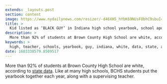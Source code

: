 ```yaml
--- 
extends: _layouts.post 
section: content 
image: https://www.nydailynews.com/resizer/-d46XH5_hYbK69NUsFObhC9sbuI=/1200x0/left/bottom/cloudfront-us-east-1.images.arcpublishing.com/tronc/IMGKMBJHUJA5XIOZ4RCYTQWLNA.jpg 
title: > 
  Kid listed as ‘BLACK GUY’ in Indiana high school yearbook, school apologizes 
description: > 
  More than 92% of students at Brown County High School are white, according to state data.Like at many high schools, BCHS students put the yearbook together each year, along with a supervising teacher. 
keywords: > 
  high, teacher, schools, yearbook, guy, indiana, white, data, state, apologizes, kid, listed, school, supervising, black, students 
date: 1603338579.8509517 
--- 
```

<div><p class=""> More than 92% of students at Brown County High School are white, according to <a href="https://inview.doe.in.gov/schools/1006700573/population" target="_blank">state data</a>. Like at many high schools, BCHS students put the yearbook together each year, along with a supervising teacher.</p> <p class="spaced spaced-md spaced-bottom hddn-mble"></p> <p class="spaced spaced-sm spaced-bottom hddn-dktp hddn-tbl"></p> </div>
